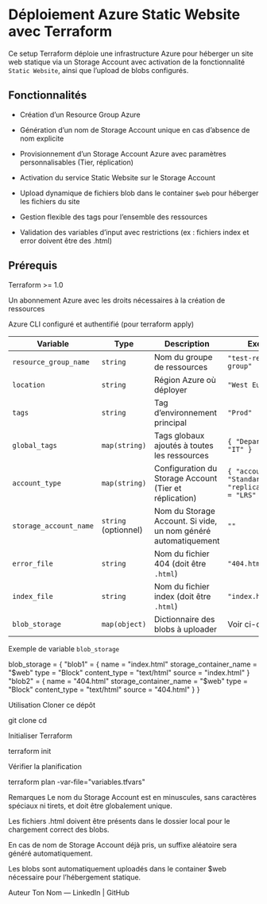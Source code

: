 # Déploiement Azure Static Website avec Terraform

Ce setup Terraform déploie une infrastructure Azure pour héberger un site web statique via un Storage Account avec activation de la fonctionnalité `Static Website`, ainsi que l’upload de blobs configurés.

## Fonctionnalités

- Création d’un Resource Group Azure

- Génération d’un nom de Storage Account unique en cas d’absence de nom explicite

- Provisionnement d’un Storage Account Azure avec paramètres personnalisables (Tier, réplication)

- Activation du service Static Website sur le Storage Account

- Upload dynamique de fichiers blob dans le container `$web` pour héberger les fichiers du site

- Gestion flexible des tags pour l’ensemble des ressources

- Validation des variables d’input avec restrictions (ex : fichiers index et error doivent être des .html)

## Prérequis

Terraform >= 1.0

Un abonnement Azure avec les droits nécessaires à la création de ressources

Azure CLI configuré et authentifié (pour terraform apply)

| Variable               | Type                 | Description                                                    | Exemple                                                       |
| ---------------------- | -------------------- | -------------------------------------------------------------- | ------------------------------------------------------------- |
| `resource_group_name`  | `string`             | Nom du groupe de ressources                                    | `"test-resource-group"`                                       |
| `location`             | `string`             | Région Azure où déployer                                       | `"West Europe"`                                               |
| `tags`                 | `string`             | Tag d’environnement principal                                  | `"Prod"`                                                      |
| `global_tags`          | `map(string)`        | Tags globaux ajoutés à toutes les ressources                   | `{ "Department" = "IT" }`                                     |
| `account_type`         | `map(string)`        | Configuration du Storage Account (Tier et réplication)         | `{ "account_tier" = "Standard", "replication_type" = "LRS" }` |
| `storage_account_name` | `string` (optionnel) | Nom du Storage Account. Si vide, un nom généré automatiquement | `""`                                                          |
| `error_file`           | `string`             | Nom du fichier 404 (doit être `.html`)                         | `"404.html"`                                                  |
| `index_file`           | `string`             | Nom du fichier index (doit être `.html`)                       | `"index.html"`                                                |
| `blob_storage`         | `map(object)`        | Dictionnaire des blobs à uploader                              | Voir ci-dessous                                               |

Exemple de variable `blob_storage`

   blob_storage = {
   "blob1" = {
    name                   = "index.html"
    storage_container_name = "$web"
    type                   = "Block"
    content_type           = "text/html"
    source                 = "index.html"
   }
   "blob2" = {
    name                   = "404.html"
    storage_container_name = "$web"
    type                   = "Block"
    content_type           = "text/html"
    source                 = "404.html"
  }
  }

Utilisation
Cloner ce dépôt

git clone <URL>
cd <repo>

Initialiser Terraform

terraform init

Vérifier la planification

terraform plan -var-file="variables.tfvars"

Remarques
Le nom du Storage Account est en minuscules, sans caractères spéciaux ni tirets, et doit être globalement unique.

Les fichiers .html doivent être présents dans le dossier local pour le chargement correct des blobs.

En cas de nom de Storage Account déjà pris, un suffixe aléatoire sera généré automatiquement.

Les blobs sont automatiquement uploadés dans le container $web nécessaire pour l’hébergement statique.

Auteur
Ton Nom — LinkedIn | GitHub